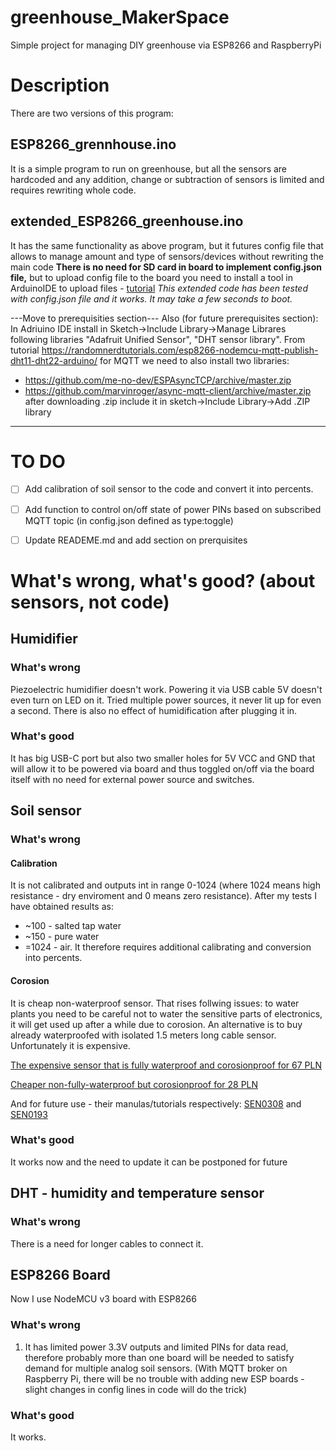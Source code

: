 # greenhouse_MakerSpace
Simple project for managing DIY greenhouse via ESP8266 and RaspberryPi

# Description
There are two versions of this program:
## ESP8266_grennhouse.ino 
It is a simple program to run on greenhouse, but all the sensors are hardcoded and any addition, change or subtraction of sensors is limited and requires rewriting whole code.
## extended_ESP8266_greenhouse.ino 
It has the same functionality as above program, but it futures config file that allows to manage amount and type of sensors/devices without rewriting the main code
**There is no need for SD card in board to implement config.json file,** but to upload config file to the board you need to install a tool in ArduinoIDE to upload files - [tutorial](https://randomnerdtutorials.com/install-esp8266-nodemcu-littlefs-arduino/) 
*This extended code has been tested with config.json file and it works. It may take a few seconds to boot.*

---Move to prerequisities section---
Also (for future prerequisites section): In Adriuino IDE install in Sketch->Include Library->Manage Librares following libraries "Adafruit Unified Sensor", "DHT sensor library". From tutorial https://randomnerdtutorials.com/esp8266-nodemcu-mqtt-publish-dht11-dht22-arduino/ for MQTT we need to also install two libraries:
- https://github.com/me-no-dev/ESPAsyncTCP/archive/master.zip
- https://github.com/marvinroger/async-mqtt-client/archive/master.zip
after downloading .zip include it in sketch->Include Library->Add .ZIP library
--------------------------------------

# TO DO
- [ ] Add calibration of soil sensor to the code and convert it into percents.
- [ ] Add function to control on/off state of power PINs based on subscribed MQTT topic (in config.json defined as type:toggle)
- [ ] Update READEME.md and add section on prerquisites


# What's wrong, what's good? (about sensors, not code)
## Humidifier
### What's wrong
Piezoelectric humidifier doesn't work. Powering it via USB cable 5V doesn't even turn on LED on it. Tried multiple power sources, it never lit up for even a second. There is also no effect of humidification after plugging it in. 
### What's good
It has big USB-C port but also two smaller holes for 5V VCC and GND that will allow it to be powered via board and thus toggled on/off via the board itself with no need for external power source and switches.

## Soil sensor
### What's wrong
#### Calibration
It is not calibrated and outputs int in range 0-1024 (where 1024 means high resistance - dry enviroment and 0 means zero resistance).
After my tests I have obtained results as:
- ~100 - salted tap water
- ~150 - pure water
- =1024 - air.
It therefore requires additional calibrating and conversion into percents.
#### Corosion
It is cheap non-waterproof sensor. That rises follwing issues: to water plants you need to be careful not to water the sensitive parts of electronics, it will get used up after a while due to corosion.
An alternative is to buy already waterproofed with isolated 1.5 meters long cable sensor. Unfortunately it is expensive.

[The expensive sensor that is fully waterproof and corosionproof for 67 PLN](https://botland.com.pl/gravity-czujniki-pogodowe/17377-gravity-wodoodporny-analogowy-czujnik-wilgotnosci-gleby-v20-dfrobot-sen0308-6959420917068.html)

[Cheaper non-fully-waterproof but corosionproof for 28 PLN](https://botland.com.pl/gravity-czujniki-pogodowe/10305-dfrobot-gravity-analogowy-czujnik-wilgotnosci-gleby-odporny-na-korozje-sen0193-6959420910434.html)

And for future use - their manulas/tutorials respectively: [SEN0308](https://wiki.dfrobot.com/Waterproof_Capacitive_Soil_Moisture_Sensor_SKU_SEN0308) and [SEN0193](https://wiki.dfrobot.com/Capacitive_Soil_Moisture_Sensor_SKU_SEN0193)

### What's good
It works now and the need to update it can be postponed for future

## DHT - humidity and temperature sensor
### What's wrong
There is a need for longer cables to connect it.

## ESP8266 Board
Now I use NodeMCU v3 board with ESP8266
### What's wrong
1. It has limited power 3.3V outputs and limited PINs for data read, therefore probably more than one board will be needed to satisfy demand for multiple analog soil sensors. (With MQTT broker on Raspberry Pi, there will be no trouble with adding new ESP boards - slight changes in config lines in code will do the trick)
### What's good
It works.

